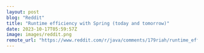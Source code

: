 ```yaml
---
layout: post
blog: "Reddit"
title: "Runtime efficiency with Spring (today and tomorrow)"
date: 2023-10-17T05:59:57Z
image: images/reddit.png
remote_url: "https://www.reddit.com/r/java/comments/179riah/runtime_efficiency_with_spring_today_and_tomorrow/"
---
```

